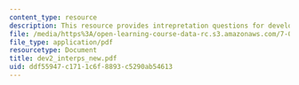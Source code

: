 ```yaml
---
content_type: resource
description: This resource provides intrepretation questions for development day 2.
file: /media/https%3A/open-learning-course-data-rc.s3.amazonaws.com/7-02-experimental-biology-communication-spring-2005/ddf55947c1711c6f8893c5290ab54613_dev2_interps_new.pdf
file_type: application/pdf
resourcetype: Document
title: dev2_interps_new.pdf
uid: ddf55947-c171-1c6f-8893-c5290ab54613
---
```

